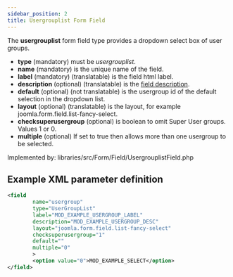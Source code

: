 ```yaml
---
sidebar_position: 2
title: Usergrouplist Form Field
---
```


The **usergrouplist** form field type provides a  dropdown select box of user groups.

- **type** (mandatory) must be *usergrouplist*.
- **name** (mandatory) is the unique name of the field.
- **label** (mandatory) (translatable) is the field html label.
- **description** (optional) (translatable) is the [field description](../standard-form-field-attributes.md#description).
- **default** (optional) (not translatable) is the usergroup id of the default selection in the dropdown list.
- **layout** (optional) (translatable) is the layout, for example joomla.form.field.list-fancy-select.
- **checksuperusergroup** (optional) is boolean to omit Super User groups. Values 1 or 0.
- **multiple** (optional) If set to true then allows more than one usergroup to be selected.

Implemented by: libraries/src/Form/Field/UsergrouplistField.php

## Example XML parameter definition

```xml
<field
        name="usergroup"
        type="UserGroupList"
        label="MOD_EXAMPLE_USERGROUP_LABEL"
        description="MOD_EXAMPLE_USERGROUP_DESC"
        layout="joomla.form.field.list-fancy-select"
        checksuperusergroup="1"
        default=""
        multiple="0"
        >
        <option value="0">MOD_EXAMPLE_SELECT</option>
</field>
```
